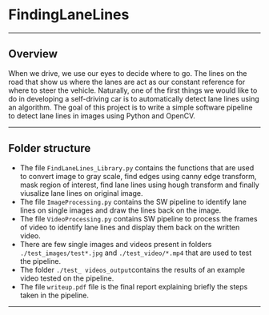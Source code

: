 # FindingLaneLines
---

## Overview

When we drive, we use our eyes to decide where to go.  The lines on the road that show us where the lanes are act as our constant reference for where to steer the vehicle.  Naturally, one of the first things we would like to do in developing a self-driving car is to automatically detect lane lines using an algorithm.
The goal of this project is to write a simple software pipeline to detect lane lines in images using Python and OpenCV.

---

## Folder structure

* The file `FindLaneLines_Library.py` contains the functions that are used to convert image to gray scale, find edges using canny edge transform, mask region of interest, find lane lines using hough transform and finally viusalize lane lines on original image.
* The file `ImageProcessing.py` contains the SW pipeline to identify lane lines on single images and draw the lines back on the image.
* The file `VideoProcessing.py` contains SW pipeline to process the frames of video to identify lane lines and display them back on the written video.
* There are few single images and videos present in folders `./test_images/test*.jpg` and `./test_video/*.mp4` that are used to test the pipeline.
* The folder `./test_ videos_output`contains the results of an example video tested on the pipeline.
* The file `writeup.pdf` file is the final report explaining briefly the steps taken in the pipeline.
---
